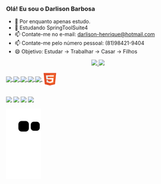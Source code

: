 ### Olá! Eu sou o Darlison Barbosa

- 🔭 Por enquanto apenas estudo.
- 🌱 Estudando SpringToolSuite4 
- 📫 Contate-me no e-mail: darlison-henrique@hotmail.com
- 📫 Contate-me pelo número pessoal: (81)98421-9404
- 😄 Objetivo: Estudar -> Trabalhar -> Casar -> Filhos

<div align="center">
  <a href="https://github.com/darlison-github">
  <img height="180em" src="https://github-readme-stats.vercel.app/api?username=rafaballerini&show_icons=true&theme=tokyonight&include_all_commits=true&count_private=true"/>
  <img height="180em" src="https://github-readme-stats.vercel.app/api/top-langs/?username=rafaballerini&layout=compact&langs_count=7&theme=tokyonight"/>
</div>
  
  <div style="display: inline_block"><br>
<img align="center" height="35em" widht="40" src="https://cdn.jsdelivr.net/gh/devicons/devicon/icons/angularjs/angularjs-original.svg" />
<img align="center" height="35em" widht="40" src="https://cdn.jsdelivr.net/gh/devicons/devicon/icons/java/java-original-wordmark.svg" />
<img align="center" height="35em" widht="40" src="https://cdn.jsdelivr.net/gh/devicons/devicon/icons/javascript/javascript-original.svg" />
<img align="center" height="35em" widht="40" src="https://cdn.jsdelivr.net/gh/devicons/devicon/icons/postgresql/postgresql-original.svg" />
<img align="center" height="35em" widht="40" src="https://cdn.jsdelivr.net/gh/devicons/devicon/icons/typescript/typescript-original.svg" />
<img align="center" height="35em" width="40" src="https://raw.githubusercontent.com/devicons/devicon/master/icons/html5/html5-original.svg">
    
</div>
  
  ##
  
  <div> 
    
  <a href="https://www.instagram.com/darlisonhenrique1/" target="_blank"><img src="https://img.shields.io/badge/-Instagram-%23E4405F?style=for-the-badge&logo=instagram&logoColor=white" target="_blank"></a>
 <a href="https://discord.com/channels/@me" target="_blank"><img src="https://img.shields.io/badge/Discord-7289DA?style=for-the-badge&logo=discord&logoColor=white" target="_blank"></a> 
  <a href = "mailto:darlisonhenri@gmail.com"><img src="https://img.shields.io/badge/-Gmail-%23333?style=for-the-badge&logo=gmail&logoColor=white" target="_blank"></a>
  <a href="https://www.linkedin.com/in/darlison-henrique-barbosa/" target="_blank"><img src="https://img.shields.io/badge/-LinkedIn-%230077B5?style=for-the-badge&logo=linkedin&logoColor=white" target="_blank"></a> 
 
  ![Snake animation](https://github.com/rafaballerini/rafaballerini/blob/output/github-contribution-grid-snake.svg)
 
</div>
